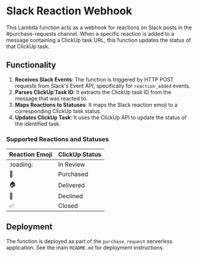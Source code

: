 # Slack Reaction Webhook

This Lambda function acts as a webhook for reactions on Slack posts in the #purchase-requests channel. When a specific reaction is added to a message containing a ClickUp task URL, this function updates the status of that ClickUp task.

## Functionality

1.  **Receives Slack Events**: The function is triggered by HTTP POST requests from Slack's Event API, specifically for `reaction_added` events.
2.  **Parses ClickUp Task ID**: It extracts the ClickUp task ID from the message that was reacted to.
3.  **Maps Reactions to Statuses**: It maps the Slack reaction emoji to a corresponding ClickUp task status.
4.  **Updates ClickUp Task**: It uses the ClickUp API to update the status of the identified task.

### Supported Reactions and Statuses

| Reaction Emoji | ClickUp Status |
| --- | --- |
| :loading: | In Review |
| :truck: | Purchased |
| :house: | Delivered |
| :no_entry_sign: | Declined |
| :white_check_mark: | Closed |

## Deployment

The function is deployed as part of the `purchase_request` serverless application. See the main `README.md` for deployment instructions.
